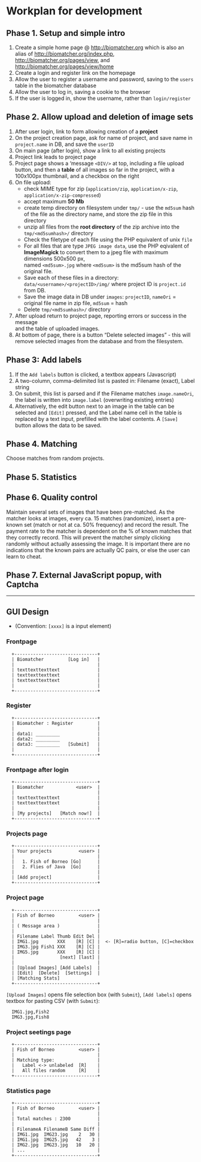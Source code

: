# Workplan for development

## Phase 1. Setup and simple intro

 1. Create a simple home page @ http://biomatcher.org which is also an
    alias of http://biomatcher.org/index.php, 
    http://biomatcher.org/pages/view, and
    http://biomatcher.org/pages/view/home
 2. Create a login and register link on the homepage
 3. Allow the user to register a username and password, saving to the
    `users` table in the biomatcher database
 4. Allow the user to log in, saving a cookie to the browser
 5. If the user is logged in, show the username, rather than
 `login/register`

## Phase 2. Allow upload and deletion of image sets

 1. After user login, link to form allowing creation of a **project** 
 2. On the project creation page, ask for name of project, and save
    name in `project.name` in DB, and save the `userID` 
 3. On main page (after login), show a link to all existing projects
 4. Project link leads to project page
 5. Project page shows a ‘message `<DIV/>` at top, including a file
    upload button, and then a **table** of all images so far in the
    project, with a 100x100px thumbnail, and a checkbox on the right
 6. On file upload:
    * check MIME type for zip (`application/zip`, `application/x-zip`,
      `application/x-zip-compressed`)
    * accept maximum **50 Mb**
    * create temp directory on filesystem under `tmp/` - use the `md5sum`
      hash of the file as the directory name, and store the zip file
      in this directory
    * unzip all files from the **root directory** of the zip archive
      into the `tmp/<md5sumhash>/` directory
    * Check the filetype of each file using the PHP equivalent of unix
      `file`
    * For all files that are type `JPEG image data`, use the PHP
      eqivalent of **ImageMagick** to convert them to a jpeg file with
      maximum dimensions 500x500 px,  
      named `<md5sum>.jpg` where `<md5sum>` is the md5sum hash of the
      original file.
    * Save each of these files in a directory:
      `data/<username>/<projectID>/img/` where project ID is
      `project.id` from DB.
    * Save the image data in DB under `images`: `projectID`, `nameOri` =
      original file name in zip file, `md5sum` = hash
    * Delete `tmp/<md5sumhash>/` directory
 7. After upload return to project page, reporting errors or success in
    the message <DIV/> and the table of uploaded images.
 8. At bottom of page, there is a button “Delete selected images” -
    this will remove selected images from the database and from the
    filesystem.

## Phase 3: Add labels

 1. If the `Add labels` button is clicked, a textbox appears
    (Javascript)
 2. A two-column, comma-delimited list is pasted in: Filename (exact),
    Label string
 3. On submit, this list is parsed and if the Filename matches
    `image.nameOri`, the label is written into `image.label`
    (overwriting existing entries)
 4. Alternatively, the edit button next to an image in the table can
    be selected and `[Edit]` pressed, and the Label name cell in the
    table is replaced by a text input, prefilled with the label
    contents. A `[Save]` button allows the data to be saved.

## Phase 4. Matching

Choose matches from random projects.

## Phase 5. Statistics

## Phase 6. Quality control

Maintain several sets of images that have been pre-matched.  As the
matcher looks at images, every ca. 15 matches (randomize), insert a
pre-known set (match or not at ca. 50% frequency) and record the
result. The payment rate to the matcher is dependent on the % of known
matches that they correctly record.  This will prevent the matcher
simply clicking randomly without actually assessing the image. It is
important there are no indications that the known pairs are actually
QC pairs, or else the user can learn to cheat.

## Phase 7. External JavaScript popup, with Captcha

----

## GUI Design

 * (Convention: `[xxxx]` is a input element)

### Frontpage

      +-------------------------------+
      | Biomatcher         [Log in]   |
      |                               |
      | texttexttexttext              |
      | texttexttexttext              |
      | texttexttexttext              |
      |                               |
      +-------------------------------+
      
### Register

      +-------------------------------+
      | Biomatcher : Register         |
      |                               |
      | data1: _________              |
      | data2: _________              |
      | data3: _________   [Submit]   |
      |                               |
      +-------------------------------+

### Frontpage after login

      +-------------------------------+
      | Biomatcher            <user>  |
      |                               |
      | texttexttexttext              |
      | texttexttexttext              |
      |                               |
      | [My projects]   [Match now!]  |
      +-------------------------------+

### Projects page

      +-------------------------------+
      | Your projects          <user> |
      |                               |
      |   1. Fish of Borneo [Go]      |
      |   2. Flies of Java  [Go]      |
      |                               |
      | [Add project]                 |
      +-------------------------------+

### Project page

      +-------------------------------+
      | Fish of Borneo         <user> |
      |                               |
      | ( Message area )              |
      |                               |
      | Filename Label Thumb Edit Del |
      | IMG1.jpg       XXX    [R] [C] |  <- [R]=radio button, [C]=checkbox
      | IMG3.jpg Fish1 XXX    [R] [C] |
      | IMG5.jpg       XXX    [R] [C] |
      |                 [next] [last] |
      |                               |
      | [Upload Images] [Add Labels]  |
      | [Edit]  [Delete]  [Settings]  |
      | [Matching Stats]
      +-------------------------------+

`[Upload Images]` opens file selection box (with `Submit`),
`[Add labels]` opens textbox for pasting CSV (with `Submit`): 

      IMG1.jpg,Fish2
      IMG3.jpg,Fish8

### Project seetings page

      +-------------------------------+
      | Fish of Borneo         <user> |
      |                               |
      | Matching type:                |
      |   Label <-> unlabeled  [R]    |
      |   All files random     [R]    |
      +-------------------------------+

### Statistics page

      +-------------------------------+
      | Fish of Borneo         <user> |
      |                               |
      | Total matches : 2300          |
      |                               |
      | FilenameA FilenameB Same Diff |
      | IMG1.jpg  IMG23.jpg    2   30 |
      | IMG1.jpg  IMG25.jpg   42    3 |
      | IMG2.jpg  IMG23.jpg   10   20 |
      | ...                           |
      +-------------------------------+
